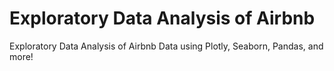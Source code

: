 # Exploratory Data Analysis of Airbnb
Exploratory Data Analysis of Airbnb Data using Plotly, Seaborn, Pandas, and more!
